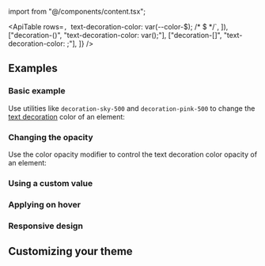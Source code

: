 import  from "@/components/content.tsx";

<ApiTable
  rows=`,
      `text-decoration-color: var(--color-$); /* $ */`,
    ]),
    ["decoration-(<custom-property>)", "text-decoration-color: var(<custom-property>);"],
    ["decoration-[<value>]", "text-decoration-color: <value>;"],
  ]}
/>

## Examples

### Basic example

Use utilities like `decoration-sky-500` and `decoration-pink-500` to change the [text decoration](/docs/text-decoration-line) color of an element:

### Changing the opacity

Use the color opacity modifier to control the text decoration color opacity of an element:

### Using a custom value

### Applying on hover

### Responsive design

## Customizing your theme